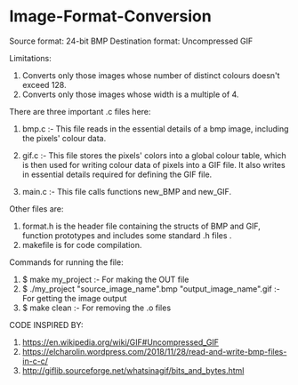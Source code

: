 # Image-Format-Conversion

Source format: 		24-bit BMP
Destination format: 	Uncompressed GIF

Limitations:
1. Converts only those images whose number of distinct colours doesn't exceed 128.
2. Converts only those images whose width is a multiple of 4.


There are three important .c files here:
1. bmp.c :- 
This file reads in the essential details of a bmp image, including the pixels' colour data.

2. gif.c :-
This file stores the pixels' colors into a global colour table, which is then used for writing colour data of pixels into a GIF file.
It also writes in essential details required for defining the GIF file.

3. main.c :- 
This file calls functions new_BMP and new_GIF. 

Other files are:
1. format.h is the header file containing the structs of BMP and GIF, function prototypes and includes some standard .h files .
2. makefile is for code compilation.



Commands for running the file:
1. $ make my_project :- For making the OUT file
2. $ ./my_project "source_image_name".bmp "output_image_name".gif  :- For getting the image output
3. $ make clean  :- For removing the .o files



CODE INSPIRED BY:
1) https://en.wikipedia.org/wiki/GIF#Uncompressed_GIF
2) https://elcharolin.wordpress.com/2018/11/28/read-and-write-bmp-files-in-c-c/
3) http://giflib.sourceforge.net/whatsinagif/bits_and_bytes.html

